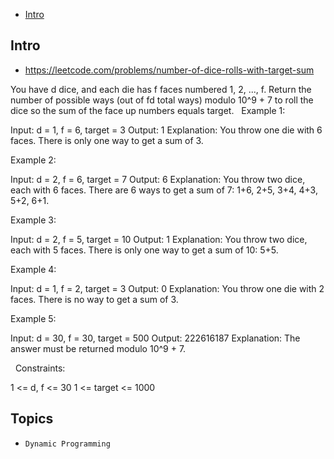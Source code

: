 - [Intro](#intro)

## Intro

- https://leetcode.com/problems/number-of-dice-rolls-with-target-sum

You have d dice, and each die has f faces numbered 1, 2, ..., f.
Return the number of possible ways (out of fd total ways) modulo 10^9 + 7 to roll the dice so the sum of the face up numbers equals target.
 
Example 1:

Input: d = 1, f = 6, target = 3
Output: 1
Explanation: 
You throw one die with 6 faces.  There is only one way to get a sum of 3.

Example 2:

Input: d = 2, f = 6, target = 7
Output: 6
Explanation: 
You throw two dice, each with 6 faces.  There are 6 ways to get a sum of 7:
1+6, 2+5, 3+4, 4+3, 5+2, 6+1.

Example 3:

Input: d = 2, f = 5, target = 10
Output: 1
Explanation: 
You throw two dice, each with 5 faces.  There is only one way to get a sum of 10: 5+5.

Example 4:

Input: d = 1, f = 2, target = 3
Output: 0
Explanation: 
You throw one die with 2 faces.  There is no way to get a sum of 3.

Example 5:

Input: d = 30, f = 30, target = 500
Output: 222616187
Explanation: 
The answer must be returned modulo 10^9 + 7.

 
Constraints:

1 <= d, f <= 30
1 <= target <= 1000


## Topics

- `Dynamic Programming`



